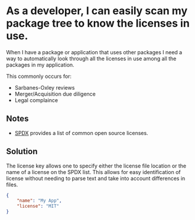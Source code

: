 # As a developer, I can easily scan my package tree to know the licenses in use.

When I have a package or application that uses other packages I need a way to
automatically look through all the licenses in use among all the packages in my
application.

This commonly occurs for:

* Sarbanes-Oxley reviews
* Merger/Acquisition due diligence
* Legal complaince

## Notes
- [SPDX](http://spdx.org/) provides a list of common open source licenses.

## Solution
The license key allows one to specify either the license file location or the
name of a license on the SPDX list. This allows for easy identification of
license without needing to parse text and take into account differences in files.

```json
{
    "name": "My App",
    "license": "MIT"
}
```
